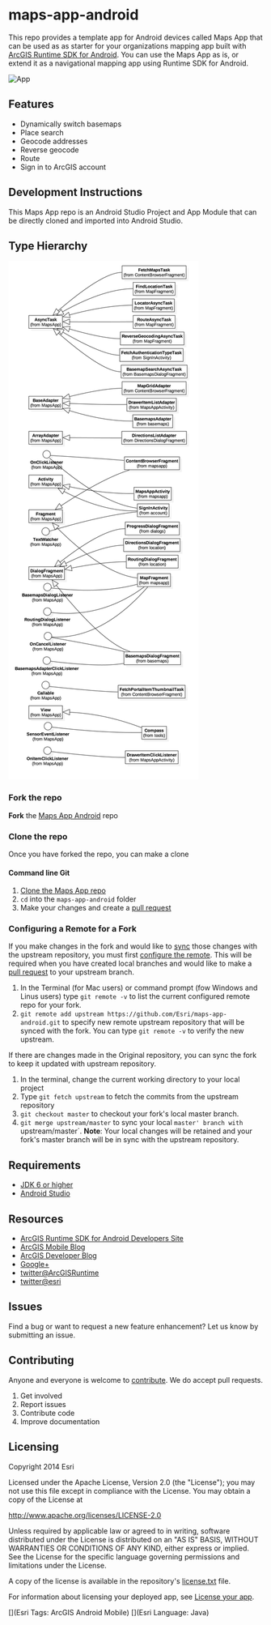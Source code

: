 maps-app-android
=======================
This repo provides a template app for Android devices called Maps App that can be used as as starter for your organizations mapping app built with [ArcGIS Runtime SDK for Android](https://developers.arcgis.com/android/).  You can use the Maps App as is, or extend it as a navigational mapping app using Runtime SDK for Android.

![App](https://raw.githubusercontent.com/Esri/maps-app-android/master/maps-app.png)

## Features
* Dynamically switch basemaps
* Place search
* Geocode addresses
* Reverse geocode
* Route
* Sign in to ArcGIS account

## Development Instructions
This Maps App repo is an Android Studio Project and App Module that can be directly cloned and imported into Android Studio.

## Type Hierarchy
![Type Hierarchy](TypeHierarchy.jpg)

### Fork the repo
**Fork** the [Maps App Android](https://github.com/Esri/maps-app-android/fork) repo

### Clone the repo
Once you have forked the repo, you can make a clone

#### Command line Git
1. [Clone the Maps App repo](https://help.github.com/articles/fork-a-repo#step-2-clone-your-fork)
2. ```cd``` into the ```maps-app-android``` folder
3. Make your changes and create a [pull request](https://help.github.com/articles/creating-a-pull-request)

### Configuring a Remote for a Fork
If you make changes in the fork and would like to [sync](https://help.github.com/articles/syncing-a-fork/) those changes with the upstream repository, you must first [configure the remote](https://help.github.com/articles/configuring-a-remote-for-a-fork/). This will be required when you have created local branches and would like to make a [pull request](https://help.github.com/articles/creating-a-pull-request) to your upstream branch.

1. In the Terminal (for Mac users) or command prompt (fow Windows and Linus users) type ```git remote -v``` to list the current configured remote repo for your fork.
2. ```git remote add upstream https://github.com/Esri/maps-app-android.git``` to specify new remote upstream repository that will be synced with the fork. You can type ```git remote -v``` to verify the new upstream.

If there are changes made in the Original repository, you can sync the fork to keep it updated with upstream repository.

1. In the terminal, change the current working directory to your local project
2. Type ```git fetch upstream``` to fetch the commits from the upstream repository
3. ```git checkout master``` to checkout your fork's local master branch.
4. ```git merge upstream/master``` to sync your local `master' branch with `upstream/master`. **Note**: Your local changes will be retained and your fork's master branch will be in sync with the upstream repository.


## Requirements
* [JDK 6 or higher](http://www.oracle.com/technetwork/java/javase/downloads/index.html)
* [Android Studio](http://developer.android.com/sdk/index.html)

## Resources
* [ArcGIS Runtime SDK for Android Developers Site](https://developers.arcgis.com/android/)
* [ArcGIS Mobile Blog](http://blogs.esri.com/esri/arcgis/category/mobile/)
* [ArcGIS Developer Blog](http://blogs.esri.com/esri/arcgis/category/developer/)
* [Google+](https://plus.google.com/+esri/posts)
* [twitter@ArcGISRuntime](https://twitter.com/ArcGISRuntime)
* [twitter@esri](http://twitter.com/esri)

## Issues
Find a bug or want to request a new feature enhancement?  Let us know by submitting an issue.

## Contributing
Anyone and everyone is welcome to [contribute](https://github.com/Esri/maps-app-android/blob/master/CONTRIBUTING.md). We do accept pull requests.

1. Get involved
2. Report issues
3. Contribute code
4. Improve documentation

## Licensing
Copyright 2014 Esri

Licensed under the Apache License, Version 2.0 (the "License"); you may not use this file except in compliance with the License. You may obtain a copy of the License at

http://www.apache.org/licenses/LICENSE-2.0

Unless required by applicable law or agreed to in writing, software distributed under the License is distributed on an "AS IS" BASIS, WITHOUT WARRANTIES OR CONDITIONS OF ANY KIND, either express or implied. See the License for the specific language governing permissions and limitations under the License.

A copy of the license is available in the repository's [license.txt](https://github.com/Esri/maps-app-android/blob/master/license.txt) file.

For information about licensing your deployed app, see [License your app](https://developers.arcgis.com/android/guide/license-your-app.htm).

[](Esri Tags: ArcGIS Android Mobile)
[](Esri Language: Java)​

